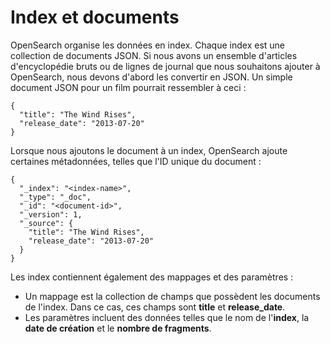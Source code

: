 # Index et documents

OpenSearch organise les données en index. Chaque index est une collection de documents JSON. Si nous avons un ensemble d'articles d'encyclopédie bruts ou de lignes de journal que nous souhaitons ajouter à OpenSearch, nous devons d'abord les convertir en JSON. Un simple document JSON pour un film pourrait ressembler à ceci :

```
{
  "title": "The Wind Rises",
  "release_date": "2013-07-20"
}
```

Lorsque nous ajoutons le document à un index, OpenSearch ajoute certaines métadonnées, telles que l'ID unique du document :

```
{
  "_index": "<index-name>",
  "_type": "_doc",
  "_id": "<document-id>",
  "_version": 1,
  "_source": {
    "title": "The Wind Rises",
    "release_date": "2013-07-20"
  }
}
```

Les index contiennent également des mappages et des paramètres :
- Un mappage est la collection de champs que possèdent les documents de l'index. Dans ce cas, ces champs sont **title** et **release_date**.
- Les paramètres incluent des données telles que le nom de l'**index**, la **date de création** et le **nombre de fragments**.